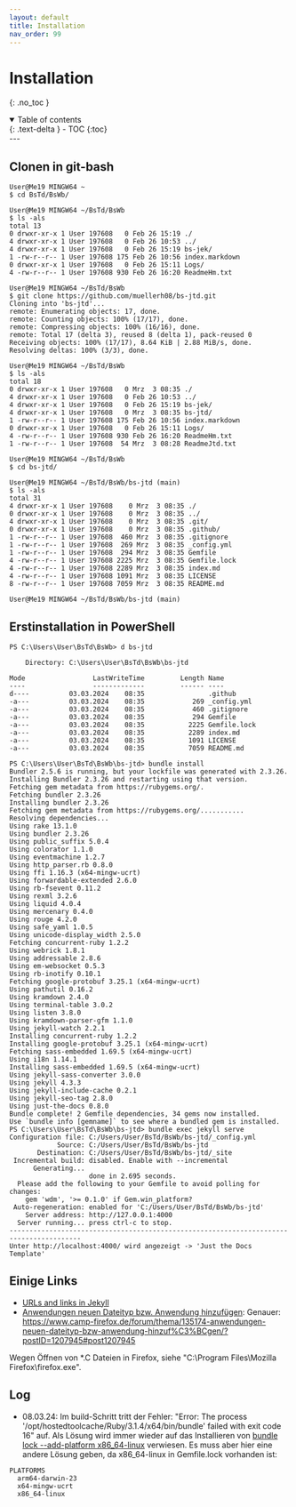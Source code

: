 ```yaml
---
layout: default
title: Installation
nav_order: 99
---
```


# Installation

{: .no_toc }

<details open markdown="block">
  <summary>
    Table of contents
  </summary>
  {: .text-delta }
- TOC
{:toc}
</details>
---

## Clonen in git-bash

```
User@Me19 MINGW64 ~
$ cd BsTd/BsWb/

User@Me19 MINGW64 ~/BsTd/BsWb
$ ls -als
total 13
0 drwxr-xr-x 1 User 197608   0 Feb 26 15:19 ./
4 drwxr-xr-x 1 User 197608   0 Feb 26 10:53 ../
4 drwxr-xr-x 1 User 197608   0 Feb 26 15:19 bs-jek/
1 -rw-r--r-- 1 User 197608 175 Feb 26 10:56 index.markdown
0 drwxr-xr-x 1 User 197608   0 Feb 26 15:11 Logs/
4 -rw-r--r-- 1 User 197608 930 Feb 26 16:20 ReadmeHm.txt

User@Me19 MINGW64 ~/BsTd/BsWb
$ git clone https://github.com/muellerh08/bs-jtd.git
Cloning into 'bs-jtd'...
remote: Enumerating objects: 17, done.
remote: Counting objects: 100% (17/17), done.
remote: Compressing objects: 100% (16/16), done.
remote: Total 17 (delta 3), reused 8 (delta 1), pack-reused 0
Receiving objects: 100% (17/17), 8.64 KiB | 2.88 MiB/s, done.
Resolving deltas: 100% (3/3), done.

User@Me19 MINGW64 ~/BsTd/BsWb
$ ls -als
total 18
0 drwxr-xr-x 1 User 197608   0 Mrz  3 08:35 ./
4 drwxr-xr-x 1 User 197608   0 Feb 26 10:53 ../
4 drwxr-xr-x 1 User 197608   0 Feb 26 15:19 bs-jek/
4 drwxr-xr-x 1 User 197608   0 Mrz  3 08:35 bs-jtd/
1 -rw-r--r-- 1 User 197608 175 Feb 26 10:56 index.markdown
0 drwxr-xr-x 1 User 197608   0 Feb 26 15:11 Logs/
4 -rw-r--r-- 1 User 197608 930 Feb 26 16:20 ReadmeHm.txt
1 -rw-r--r-- 1 User 197608  54 Mrz  3 08:28 ReadmeJtd.txt

User@Me19 MINGW64 ~/BsTd/BsWb
$ cd bs-jtd/

User@Me19 MINGW64 ~/BsTd/BsWb/bs-jtd (main)
$ ls -als
total 31
4 drwxr-xr-x 1 User 197608    0 Mrz  3 08:35 ./
0 drwxr-xr-x 1 User 197608    0 Mrz  3 08:35 ../
4 drwxr-xr-x 1 User 197608    0 Mrz  3 08:35 .git/
0 drwxr-xr-x 1 User 197608    0 Mrz  3 08:35 .github/
1 -rw-r--r-- 1 User 197608  460 Mrz  3 08:35 .gitignore
1 -rw-r--r-- 1 User 197608  269 Mrz  3 08:35 _config.yml
1 -rw-r--r-- 1 User 197608  294 Mrz  3 08:35 Gemfile
4 -rw-r--r-- 1 User 197608 2225 Mrz  3 08:35 Gemfile.lock
4 -rw-r--r-- 1 User 197608 2289 Mrz  3 08:35 index.md
4 -rw-r--r-- 1 User 197608 1091 Mrz  3 08:35 LICENSE
8 -rw-r--r-- 1 User 197608 7059 Mrz  3 08:35 README.md

User@Me19 MINGW64 ~/BsTd/BsWb/bs-jtd (main)
````

## Erstinstallation in PowerShell

````
PS C:\Users\User\BsTd\BsWb> d bs-jtd

    Directory: C:\Users\User\BsTd\BsWb\bs-jtd

Mode                 LastWriteTime         Length Name
----                 -------------         ------ ----
d----          03.03.2024    08:35                .github
-a---          03.03.2024    08:35            269 _config.yml
-a---          03.03.2024    08:35            460 .gitignore
-a---          03.03.2024    08:35            294 Gemfile
-a---          03.03.2024    08:35           2225 Gemfile.lock
-a---          03.03.2024    08:35           2289 index.md
-a---          03.03.2024    08:35           1091 LICENSE
-a---          03.03.2024    08:35           7059 README.md

PS C:\Users\User\BsTd\BsWb\bs-jtd> bundle install
Bundler 2.5.6 is running, but your lockfile was generated with 2.3.26. Installing Bundler 2.3.26 and restarting using that version.
Fetching gem metadata from https://rubygems.org/.
Fetching bundler 2.3.26
Installing bundler 2.3.26
Fetching gem metadata from https://rubygems.org/...........
Resolving dependencies...
Using rake 13.1.0
Using bundler 2.3.26
Using public_suffix 5.0.4
Using colorator 1.1.0
Using eventmachine 1.2.7
Using http_parser.rb 0.8.0
Using ffi 1.16.3 (x64-mingw-ucrt)
Using forwardable-extended 2.6.0
Using rb-fsevent 0.11.2
Using rexml 3.2.6
Using liquid 4.0.4
Using mercenary 0.4.0
Using rouge 4.2.0
Using safe_yaml 1.0.5
Using unicode-display_width 2.5.0
Fetching concurrent-ruby 1.2.2
Using webrick 1.8.1
Using addressable 2.8.6
Using em-websocket 0.5.3
Using rb-inotify 0.10.1
Fetching google-protobuf 3.25.1 (x64-mingw-ucrt)
Using pathutil 0.16.2
Using kramdown 2.4.0
Using terminal-table 3.0.2
Using listen 3.8.0
Using kramdown-parser-gfm 1.1.0
Using jekyll-watch 2.2.1
Installing concurrent-ruby 1.2.2
Installing google-protobuf 3.25.1 (x64-mingw-ucrt)
Fetching sass-embedded 1.69.5 (x64-mingw-ucrt)
Using i18n 1.14.1
Installing sass-embedded 1.69.5 (x64-mingw-ucrt)
Using jekyll-sass-converter 3.0.0
Using jekyll 4.3.3
Using jekyll-include-cache 0.2.1
Using jekyll-seo-tag 2.8.0
Using just-the-docs 0.8.0
Bundle complete! 2 Gemfile dependencies, 34 gems now installed.
Use `bundle info [gemname]` to see where a bundled gem is installed.
PS C:\Users\User\BsTd\BsWb\bs-jtd> bundle exec jekyll serve
Configuration file: C:/Users/User/BsTd/BsWb/bs-jtd/_config.yml
            Source: C:/Users/User/BsTd/BsWb/bs-jtd
       Destination: C:/Users/User/BsTd/BsWb/bs-jtd/_site
 Incremental build: disabled. Enable with --incremental
      Generating...
                    done in 2.695 seconds.
  Please add the following to your Gemfile to avoid polling for changes:
    gem 'wdm', '>= 0.1.0' if Gem.win_platform?
 Auto-regeneration: enabled for 'C:/Users/User/BsTd/BsWb/bs-jtd'
    Server address: http://127.0.0.1:4000
  Server running... press ctrl-c to stop.
----------------------------------------------------------------------------------------
Unter http://localhost:4000/ wird angezeigt -> 'Just the Docs Template'
````

## Einige Links

- [URLs and links in Jekyll](https://mademistakes.com/mastering-jekyll/how-to-link/)
- [Anwendungen neuen Dateityp bzw. Anwendung hinzufügen](https://www.camp-firefox.de/forum/thema/135174-anwendungen-neuen-dateityp-bzw-anwendung-hinzuf%C3%BCgen/): Genauer: https://www.camp-firefox.de/forum/thema/135174-anwendungen-neuen-dateityp-bzw-anwendung-hinzuf%C3%BCgen/?postID=1207945#post1207945

Wegen Öffnen von *.C Dateien in Firefox, siehe "C:\Program Files\Mozilla Firefox\firefox.exe".

## Log

- 08.03.24: Im build-Schritt tritt der Fehler:
"Error: The process '/opt/hostedtoolcache/Ruby/3.1.4/x64/bin/bundle' failed with exit code 16"
auf. Als Lösung wird immer wieder auf das Installieren von [bundle lock --add-platform x86_64-linux](https://stackoverflow.com/questions/76756736/error-the-process-opt-hostedtoolcache-ruby-3-1-4-x64-bin-bundle-failed-with) verwiesen. Es muss aber hier eine andere Lösung geben, da x86_64-linux in Gemfile.lock vorhanden ist:

````text
PLATFORMS
  arm64-darwin-23
  x64-mingw-ucrt
  x86_64-linux
````  
